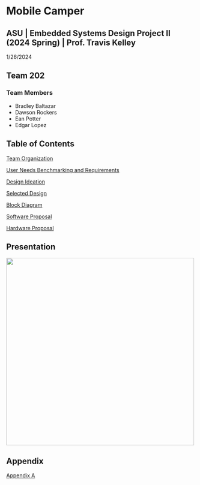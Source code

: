 
# Mobile Camper

## ASU | Embedded Systems Design Project II (2024 Spring) | Prof. Travis Kelley

1/26/2024

## Team 202 


### Team Members

* Bradley Baltazar
* Dawson Rockers
* Ean Potter
* Edgar Lopez

## Table of Contents

[Team Organization](/Team_Organization.md)

[User Needs Benchmarking and Requirements](/User_Needs_Benchmarking_and_Requirements.md)

[Design Ideation](/Design_Ideation.md)

[Selected Design](/Selected_Design.md)

[Block Diagram](/Block_Diagram.md)

[Software Proposal](/Software_proposal.md)

[Hardware Proposal](/Hardware_Proposal.md)

## Presentation

[<img src="https://i.imghippo.com/files/1706385362.jpg" width="500">](https://m.youtube.com/watch?v=wKID-S3ufrU)

## Appendix

[Appendix A](Appendix_A.md)


